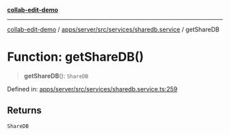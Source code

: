 [**collab-edit-demo**](../../../../../../README.md)

***

[collab-edit-demo](../../../../../../README.md) / [apps/server/src/services/sharedb.service](../README.md) / getShareDB

# Function: getShareDB()

> **getShareDB**(): `ShareDB`

Defined in: [apps/server/src/services/sharedb.service.ts:259](https://github.com/austyle-io/pub-sub-demo/blob/facd25f09850fc4e78e94ce267c52e173d869933/apps/server/src/services/sharedb.service.ts#L259)

## Returns

`ShareDB`
